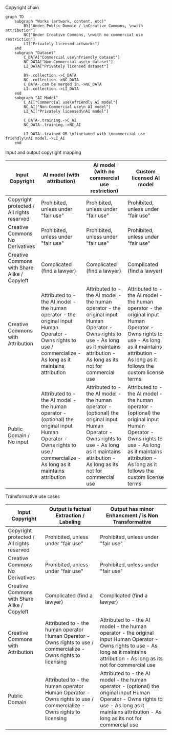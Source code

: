 Copyright chain

```
graph TD
    subgraph "Works (artwork, content, etc)"
        BY["Under Public Domain / \nCreative Commons, \nwith attribution"]
        NC["Under Creative Commons, \nwith no commercial use restriction"]
        LI["Privately licensed artworks"]
    end
    subgraph "Dataset"
        C_DATA["Commercial use\nfriendly dataset"]
        NC_DATA["Non-Commercial use\n dataset"]
        LI_DATA["Privately licensed dataset"]

        BY-.collection.->C_DATA
        NC-.collection.->NC_DATA
        C_DATA-.can be merged in.->NC_DATA
        LI-.collection.->LI_DATA
    end
    subgraph "AI Model"
        C_AI["Commercial use\nfriendly AI model"]
        NC_AI["Non-Commercial use\n AI model"]
        LI_AI["Privately licensed\nAI model"]

        C_DATA-.training.->C_AI
        NC_DATA-.training.->NC_AI

        LI_DATA-.trained OR \nfinetuned with \ncommercial use friendly\nAI model.->LI_AI
    end
```

Input and output copyright mapping

| Input Copyright                              | AI model (with attribution)                                                                                                                                                   | AI model (with no commercial use restriction)                                                                                                                                                         | Custom licensed AI model                                                                                                                                                                                       |
|----------------------------------------------|-------------------------------------------------------------------------------------------------------------------------------------------------------------------------------|-------------------------------------------------------------------------------------------------------------------------------------------------------------------------------------------------------|----------------------------------------------------------------------------------------------------------------------------------------------------------------------------------------------------------------|
| Copyright protected / All rights reserved    | Prohibited, unless under "fair use"                                                                                                                                           | Prohibited, unless under "fair use"                                                                                                                                                                   | Prohibited, unless under "fair use"                                                                                                                                                                            |
| Creative Commons No Derivatives              | Prohibited, unless under "fair use"                                                                                                                                           | Prohibited, unless under "fair use"                                                                                                                                                                   | Prohibited, unless under "fair use"                                                                                                                                                                            |
| Creative Commons with Share Alike / Copyleft | Complicated (find a lawyer)                                                                                                                                                   | Complicated (find a lawyer)                                                                                                                                                                           | Complicated (find a lawyer)                                                                                                                                                                                    |
| Creative Commons with Attribution            | Attributed to  - the AI model - the human operator - the original input  Human Operator - Owns rights to use / commercialize - As long as it maintains attribution            | Attributed to  - the AI model - the human operator - the original input  Human Operator - Owns rights to use - As long as it maintains attribution - As long as its not for commercial use            | Attributed to  - the AI model - the human operator - the original input  Human Operator - Owns rights to use - As long as it maintains attribution - As long as it follows the custom license terms            |
| Public Domain / No input                     | Attributed to  - the AI model - the human operator - (optional) the original input  Human Operator - Owns rights to use / commercialize - As long as it maintains attribution | Attributed to  - the AI model - the human operator - (optional) the original input  Human Operator - Owns rights to use - As long as it maintains attribution - As long as its not for commercial use | Attributed to  - the AI model - the human operator - (optional) the original input  Human Operator - Owns rights to use - As long as it maintains attribution - As long as it follows the custom license terms |

Transformative use cases

| Input Copyright                              | Output is factual Extraction / Labeling                                                                             | Output has minor Enhancment / is Non Transformative                                                                                                                                                   |
|----------------------------------------------|---------------------------------------------------------------------------------------------------------------------|-------------------------------------------------------------------------------------------------------------------------------------------------------------------------------------------------------|
| Copyright protected / All rights reserved    | Prohibited, unless under "fair use"                                                                                 | Prohibited, unless under "fair use"                                                                                                                                                                   |
| Creative Commons No Derivatives              | Prohibited, unless under "fair use"                                                                                 | Prohibited, unless under "fair use"                                                                                                                                                                   |
| Creative Commons with Share Alike / Copyleft | Complicated (find a lawyer)                                                                                         | Complicated (find a lawyer)                                                                                                                                                                           |
| Creative Commons with Attribution            | Attributed to  - the human operator  Human Operator - Owns rights to use / commercialize - Owns rights to licensing | Attributed to  - the AI model - the human operator - the original input  Human Operator - Owns rights to use - As long as it maintains attribution - As long as its not for commercial use            |
| Public Domain                                | Attributed to  - the human operator  Human Operator - Owns rights to use / commercialize - Owns rights to licensing | Attributed to  - the AI model - the human operator - (optional) the original input  Human Operator - Owns rights to use - As long as it maintains attribution - As long as its not for commercial use |
